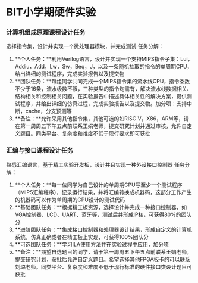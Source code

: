 # BIT小学期硬件实验

### 计算机组成原理课程设计任务

选择指令集，设计并实现一个微处理器模块，并完成测试
任务分解：

1. **个人任务：**利用Verilog语言，设计并实现一个支持MIPS指令子集：Lui，Addiu，Add，Lw，Sw，Beq，J，以及一条随机抽取的指令的单周期CPU，给出详细的测试程序，完成实验报告以及提交物
2. **团队任务：**每组同学共同完成一个MIPS指令集的流水线CPU，指令条数不少于16条，流水级数不限，三种类型的指令均需有，解决流水线数据相关、结构相关和控制相关问题，在实验报告中描述具体相关性的解决方案，提供测试程序，并给出详细的仿真过程，完成实验报告以及提交物。加分项：支持中断，cache，分支预测等
3. **备注：**允许采用其他指令集，其他可选的如RISC V，X86，ARM等，请在第一周周五下午五点前联系王娟老师，提交研究计划并通过审核，允许自定义题目。同类平台、复杂度和难度不低于现行要求即可获批

### 汇编与接口课程设计任务

熟悉汇编语言，基于精工实验开发板，设计并且实现一种外设接口控制器
任务分解：

1. **个人任务：**每一位同学为自己设计的单周期CPU写至少一个测试程序（MIPS汇编程序），记录运行结果，并将汇编转换成机器码，这部分工作产生的机器码可以作为单周期的CPU设计的测试代码
2.  **基础团队任务：**根据精工板资源，选择设计并完成一种接口控制器，如VGA控制器、LCD、UART、蓝牙等，测试后并形成IP核，可获得80%的团队分
3. **进阶团队任务：**集成接口控制器和处理器设计结果，形成自定义的计算机系统，仿真正确或者在精工板上实现，可获得100%团队分
4. **可选团队任务：**学习ILA使用方法并在实验过程中应用，加分项
5. **备注：**期望自选题目的同学，请于第一周周五下午五点前联系王娟老师，提交研究计划，获批后允许自定义题目。希望选择其他FPGA板卡的可以联系刘璐老师。同类平台、复杂度和难度不低于现行标准的硬件接口类设计题目可获批

